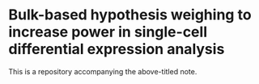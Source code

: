 # Bulk-based hypothesis weighing to increase power in single-cell differential expression analysis

This is a repository accompanying the above-titled note.

